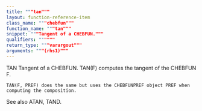 ```yaml
---
title: """tan"""
layout: function-reference-item
class_name: """chebfun"""
function_name: """tan"""
snippet: """Tangent of a CHEBFUN."""
qualifiers: """"""
return_type: """varargout"""
arguments: """(rhs1)"""
---
```


 TAN   Tangent of a CHEBFUN.
    TAN(F) computes the tangent of the CHEBFUN F.
 
    TAN(F, PREF) does the same but uses the CHEBFUNPREF object PREF when
    computing the composition.
 
  See also ATAN, TAND.
